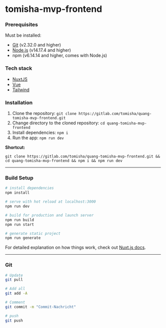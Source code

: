 # tomisha-mvp-frontend

### Prerequisites
Must be installed:
- [Git](https://git-scm.com/downloads) (v2.32.0 and higher)
- [Node.js](https://nodejs.org/en/download/) (v14.17.4 and higher)
- npm (v6.14.14 and higher, comes with Node.js)

### Tech stack
- [NuxtJS](https://nuxtjs.org/)
- [Vue](https://vuejs.org/)
- [Tailwind](https://tailwindcss.com/)

### Installation
1. Clone the repository: `git clone https://gitlab.com/tomisha/quang-tomisha-mvp-frontend.git`
2. Change directory to the cloned repository: `cd quang-tomisha-mvp-frontend`
3. Install dependencies: `npm i`
4. Run the app: `npm run dev`

**Shortcut:**
```
git clone https://gitlab.com/tomisha/quang-tomisha-mvp-frontend.git && cd quang-tomisha-mvp-frontend && npm i && npm run dev
```
---
### Build Setup

```bash
# install dependencies
npm install

# serve with hot reload at localhost:3000
npm run dev

# build for production and launch server
npm run build
npm run start

# generate static project
npm run generate
```

For detailed explanation on how things work, check out [Nuxt.js docs](https://nuxtjs.org).

---
### Git
```bash
# Update
git pull

# Add all
git add -A

# Comment
git commit -m "Commit-Nachricht"

# push
git push
```